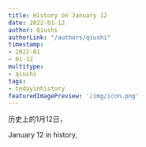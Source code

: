 ```yaml
---
title: History on January 12
date: 2022-01-12
author: Qiushi 
authorLink: "/authors/qiushi"
timestamp: 
- 2022-01
- 01-12
multitype: 
- qiushi
tags: 
- todayinhistory
featuredImagePreview: '/img/icon.png'
---
```









历史上的1月12日，

January 12 in history, 

<!--more-->

